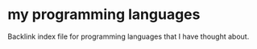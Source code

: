 # my programming languages

Backlink index file for programming languages that I have thought about.

